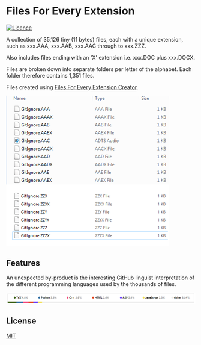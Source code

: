 # Files For Every Extension

[![Licence](https://img.shields.io/github/license/gittools/gitlink.svg)](/LICENSE.txt)

A collection of 35,126 tiny (11 bytes) files, each with a unique extension, such as xxx.AAA, xxx.AAB, xxx.AAC through to xxx.ZZZ.

Also includes files ending with an 'X' extension i.e. xxx.DOC plus xxx.DOCX.

Files are broken down into separate folders per letter of the alphabet. Each folder therefore contains 1,351 files.

Files created using [Files For Every Extension Creator](https://github.com/GregTrevellick/FilesForEveryExtensionCreator).

![](winExpl.png)

## Features

An unexpected by-product is the interesting GitHub linguist interpretation of the different programming languages used by the thousands of files.

![](gitHubLinguist.png)

## License
[MIT](/LICENSE.txt)
